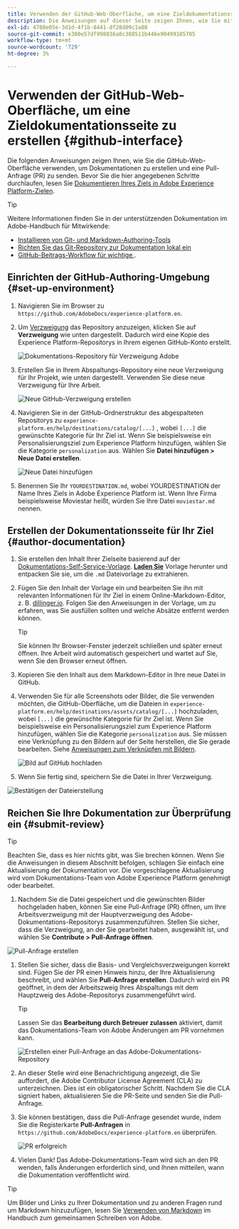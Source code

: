 ```yaml
---
title: Verwenden der GitHub-Web-Oberfläche, um eine Zieldokumentationsseite zu erstellen
description: Die Anweisungen auf dieser Seite zeigen Ihnen, wie Sie mit der GitHub-Web-Oberfläche eine Dokumentationsseite für Ihr Experience Platform-Ziel erstellen und zur Überprüfung senden.
exl-id: 4780e05e-3d1d-4f1b-8441-df28d09c1a88
source-git-commit: e300e57df998836a8c388511b446e90499185705
workflow-type: tm+mt
source-wordcount: '729'
ht-degree: 3%

---
```


# Verwenden der GitHub-Web-Oberfläche, um eine Zieldokumentationsseite zu erstellen {#github-interface}

Die folgenden Anweisungen zeigen Ihnen, wie Sie die GitHub-Web-Oberfläche verwenden, um Dokumentationen zu erstellen und eine Pull-Anfrage (PR) zu senden. Bevor Sie die hier angegebenen Schritte durchlaufen, lesen Sie [Dokumentieren Ihres Ziels in Adobe Experience Platform-Zielen](./documentation-instructions.md).

>[!TIP]
>
>Weitere Informationen finden Sie in der unterstützenden Dokumentation im Adobe-Handbuch für Mitwirkende:
>* [Installieren von Git- und Markdown-Authoring-Tools](https://experienceleague.adobe.com/docs/contributor/contributor-guide/setup/install-tools.html)
>* [Richten Sie das Git-Repository zur Dokumentation lokal ein](https://experienceleague.adobe.com/docs/contributor/contributor-guide/setup/local-repo.html)
>* [GitHub-Beitrags-Workflow für wichtige ](https://experienceleague.adobe.com/docs/contributor/contributor-guide/setup/full-workflow.html).

## Einrichten der GitHub-Authoring-Umgebung {#set-up-environment}

1. Navigieren Sie im Browser zu `https://github.com/AdobeDocs/experience-platform.en`.
2. Um [Verzweigung](https://experienceleague.adobe.com/docs/contributor/contributor-guide/setup/local-repo.html#fork-the-repository) das Repository anzuzeigen, klicken Sie auf **Verzweigung** wie unten dargestellt. Dadurch wird eine Kopie des Experience Platform-Repositorys in Ihrem eigenen GitHub-Konto erstellt.

   ![Dokumentations-Repository für Verzweigung Adobe](../assets/docs-framework/ssd-fork-repository.gif)

3. Erstellen Sie in Ihrem Abspaltungs-Repository eine neue Verzweigung für Ihr Projekt, wie unten dargestellt. Verwenden Sie diese neue Verzweigung für Ihre Arbeit.

   ![Neue GitHub-Verzweigung erstellen](../assets/docs-framework/new-branch-github.gif)

4. Navigieren Sie in der GitHub-Ordnerstruktur des abgespalteten Repositorys zu `experience-platform.en/help/destinations/catalog/[...]` , wobei `[...]` die gewünschte Kategorie für Ihr Ziel ist. Wenn Sie beispielsweise ein Personalisierungsziel zum Experience Platform hinzufügen, wählen Sie die Kategorie `personalization` aus. Wählen Sie **Datei hinzufügen > Neue Datei erstellen**.

   ![Neue Datei hinzufügen](../assets/docs-framework/github-navigate-and-create-file.gif)

5. Benennen Sie Ihr `YOURDESTINATION.md`, wobei YOURDESTINATION der Name Ihres Ziels in Adobe Experience Platform ist. Wenn Ihre Firma beispielsweise Moviestar heißt, würden Sie Ihre Datei `moviestar.md` nennen.

## Erstellen der Dokumentationsseite für Ihr Ziel {#author-documentation}

1. Sie erstellen den Inhalt Ihrer Zielseite basierend auf der [Dokumentations-Self-Service-Vorlage](./self-service-template.md). **[Laden Sie](../assets/docs-framework/yourdestination-template.zip)** Vorlage herunter und entpacken Sie sie, um die `.md` Dateivorlage zu extrahieren.
2. Fügen Sie den Inhalt der Vorlage ein und bearbeiten Sie ihn mit relevanten Informationen für Ihr Ziel in einem Online-Markdown-Editor, z. B. [dillinger.io](https://dillinger.io/). Folgen Sie den Anweisungen in der Vorlage, um zu erfahren, was Sie ausfüllen sollten und welche Absätze entfernt werden können.

   >[!TIP]
   >
   >Sie können Ihr Browser-Fenster jederzeit schließen und später erneut öffnen. Ihre Arbeit wird automatisch gespeichert und wartet auf Sie, wenn Sie den Browser erneut öffnen.
3. Kopieren Sie den Inhalt aus dem Markdown-Editor in Ihre neue Datei in GitHub.
4. Verwenden Sie für alle Screenshots oder Bilder, die Sie verwenden möchten, die GitHub-Oberfläche, um die Dateien in `experience-platform.en/help/destinations/assets/catalog/[...]` hochzuladen, wobei `[...]` die gewünschte Kategorie für Ihr Ziel ist. Wenn Sie beispielsweise ein Personalisierungsziel zum Experience Platform hinzufügen, wählen Sie die Kategorie `personalization` aus. Sie müssen eine Verknüpfung zu den Bildern auf der Seite herstellen, die Sie gerade bearbeiten. Siehe [Anweisungen zum Verknüpfen mit Bildern](https://experienceleague.adobe.com/docs/contributor/contributor-guide/writing-essentials/linking.html#link-to-images).

   ![Bild auf GitHub hochladen](../assets/docs-framework/upload-image.gif)

5. Wenn Sie fertig sind, speichern Sie die Datei in Ihrer Verzweigung.

![Bestätigen der Dateierstellung](../assets/docs-framework/ssd-confirm-file-creation.png)

## Reichen Sie Ihre Dokumentation zur Überprüfung ein {#submit-review}

>[!TIP]
>
>Beachten Sie, dass es hier nichts gibt, was Sie brechen können. Wenn Sie die Anweisungen in diesem Abschnitt befolgen, schlagen Sie einfach eine Aktualisierung der Dokumentation vor. Die vorgeschlagene Aktualisierung wird vom Dokumentations-Team von Adobe Experience Platform genehmigt oder bearbeitet.

1. Nachdem Sie die Datei gespeichert und die gewünschten Bilder hochgeladen haben, können Sie eine Pull-Anfrage (PR) öffnen, um Ihre Arbeitsverzweigung mit der Hauptverzweigung des Adobe-Dokumentations-Repositorys zusammenzuführen. Stellen Sie sicher, dass die Verzweigung, an der Sie gearbeitet haben, ausgewählt ist, und wählen Sie **Contribute > Pull-Anfrage öffnen**.

![Pull-Anfrage erstellen](../assets/docs-framework/ssd-create-pull-request-1.gif)

1. Stellen Sie sicher, dass die Basis- und Vergleichsverzweigungen korrekt sind. Fügen Sie der PR einen Hinweis hinzu, der Ihre Aktualisierung beschreibt, und wählen Sie **Pull-Anfrage erstellen**. Dadurch wird ein PR geöffnet, in dem der Arbeitszweig Ihres Abspaltungs mit dem Hauptzweig des Adobe-Repositorys zusammengeführt wird.

   >[!TIP]
   >
   >Lassen Sie das **Bearbeitung durch Betreuer zulassen** aktiviert, damit das Dokumentations-Team von Adobe Änderungen am PR vornehmen kann.

   ![Erstellen einer Pull-Anfrage an das Adobe-Dokumentations-Repository](../assets/docs-framework/ssd-create-pull-request-2.png)

1. An dieser Stelle wird eine Benachrichtigung angezeigt, die Sie auffordert, die Adobe Contributor License Agreement (CLA) zu unterzeichnen. Dies ist ein obligatorischer Schritt. Nachdem Sie die CLA signiert haben, aktualisieren Sie die PR-Seite und senden Sie die Pull-Anfrage.

1. Sie können bestätigen, dass die Pull-Anfrage gesendet wurde, indem Sie die Registerkarte **Pull-Anfragen** in `https://github.com/AdobeDocs/experience-platform.en` überprüfen.

   ![PR erfolgreich](../assets/docs-framework/ssd-pr-successful.png)

1. Vielen Dank! Das Adobe-Dokumentations-Team wird sich an den PR wenden, falls Änderungen erforderlich sind, und Ihnen mitteilen, wann die Dokumentation veröffentlicht wird.

>[!TIP]
>
>Um Bilder und Links zu Ihrer Dokumentation und zu anderen Fragen rund um Markdown hinzuzufügen, lesen Sie [Verwenden von Markdown](https://experienceleague.adobe.com/docs/contributor/contributor-guide/writing-essentials/markdown.html) im Handbuch zum gemeinsamen Schreiben von Adobe.

